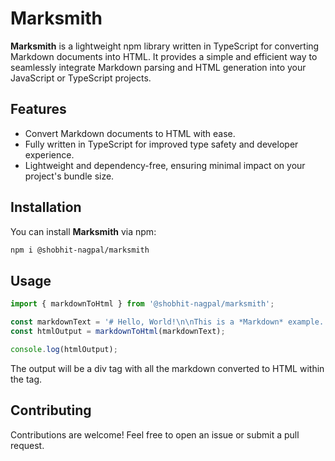 # Marksmith

**Marksmith** is a lightweight npm library written in TypeScript for converting Markdown documents into HTML. It provides a simple and efficient way to seamlessly integrate Markdown parsing and HTML generation into your JavaScript or TypeScript projects.

## Features

- Convert Markdown documents to HTML with ease.
- Fully written in TypeScript for improved type safety and developer experience.
- Lightweight and dependency-free, ensuring minimal impact on your project's bundle size.

## Installation

You can install **Marksmith** via npm:

```bash
npm i @shobhit-nagpal/marksmith
```

## Usage

```typescript
import { markdownToHtml } from '@shobhit-nagpal/marksmith';

const markdownText = '# Hello, World!\n\nThis is a *Markdown* example.';
const htmlOutput = markdownToHtml(markdownText);

console.log(htmlOutput);
```

The output will be a div tag with all the markdown converted to HTML within the tag.

## Contributing

Contributions are welcome! Feel free to open an issue or submit a pull request.
